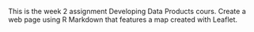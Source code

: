 This is the week 2 assignment Developing Data Products cours.
Create a web page using R Markdown that features a map created with Leaflet.
